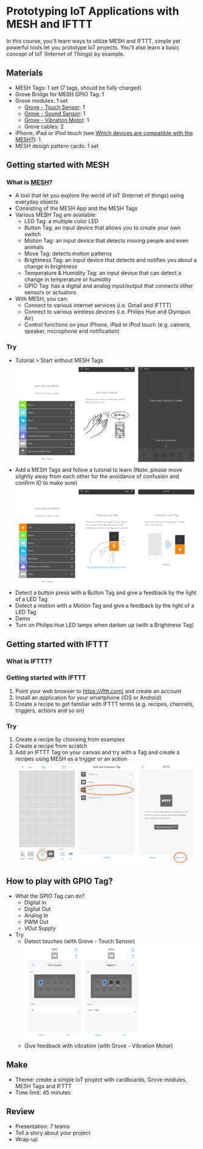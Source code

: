 # Prototyping IoT Applications with MESH and IFTTT

In this course, you’ll learn ways to utilize MESH and IFTTT, simple yet powerful tools let you prototype IoT projects. You’ll also learn a basic concept of IoT (Internet of Things) by example.

## Materials

* MESH Tags: 1 set (7 tags, should be fully charged)
* Grove Bridge for MESH GPIO Tag: 1
* Grove modules: 1 set
  * [Grove - Touch Sensor](http://www.seeedstudio.com/wiki/Grove_-_Touch_Sensor): 1
  * [Grove - Sound Sensor](http://www.seeedstudio.com/wiki/Grove_-_Sound_Sensor): 1
  * [Grove - Vibration Motor](http://www.seeedstudio.com/wiki/Grove_-_Vibration_Motor): 1
  * Grove cables: 2
* iPhone, iPad or iPod touch (see [Which devices are compatible with the MESH?](http://support.meshprj.com/hc/en-us/articles/212601267-Which-devices-are-compatible-with-the-MESH-)): 1
* MESH design pattern cards: 1 set

## Getting started with MESH

### What is [MESH](https://meshprj.com/en/)?

* A tool that let you explore the world of IoT (Internet of things) using everyday objects
* Consisting of the MESH App and the MESH Tags
* Various MESH Tag are available:
  * LED Tag: a multiple color LED
  * Button Tag: an input device that allows you to create your own switch
  * Motion Tag: an input device that detects moving people and even animals
  * Move Tag: detects motion patterns
  * Brightness Tag: an input device that detects and notifies you about a change in brightness
  * Temperature & Humidity Tag: an input device that can detect a change in temperature or humidity
  * GPIO Tag: has a digital and analog input/output that connects other sensors or actuators
* With MESH, you can:
  * Connect to various internet services (i.e. Gmail and IFTTT)
  * Connect to various wireless devices (i.e. Philips Hue and Olympus Air)
  * Control functions on your iPhone, iPad or iPod touch (e.g. camera, speaker, microphone and notification)

### Try

* Tutorial > Start without MESH Tags  
  ![Step 1](step_1.png)
* Add a MESH Tags and follow a tutorial to learn (Note: please move slightly away from each other for the avoidance of confusion and confirm ID to make sure)  
  ![Step 2](step_2.png)
* Detect a button press with a Button Tag and give a feedback by the light of a LED Tag
* Detect a motion with a Motion Tag and give a feedback by the light of a LED Tag 
* Demo
* Turn on Philips Hue LED lamps when darken up (with a Brightness Tag)

## Getting started with IFTTT

### What is IFTTT?

### Getting started with IFTTT

1. Point your web browser to https://ifttt.com/ and create an account
2. Install an application for your smartphone (iOS or Android)
3. Create a recipe to get familiar with IFTTT terms (e.g. recipes, channels, triggers, actions and so on)

### Try

1. Create a recipe by choosing from examples
2. Create a recipe from scratch
3. Add an IFTTT Tag on your canvas and try with a Tag and create a recipes using MESH as a trigger or an action  
  ![IFTTT](IFTTT.png)

## How to play with GPIO Tag?

* What the GPIO Tag can do?
  * Digital In
  * Digital Out
  * Analog In
  * PWM Out
  * VOut Supply
* Try
  * Detect touches (with Grove - Touch Sensor)  
    ![GPIO](GPIO.png)
  * Give feedback with vibration (with Grove - Vibration Motor)

## Make 

* Theme: create a simple IoT project with cardboards, Grove modules, MESH Tags and IFTTT
* Time limit: 45 minutes

## Review

* Presentation: 7 teams
* Tell a story about your project
* Wrap-up

